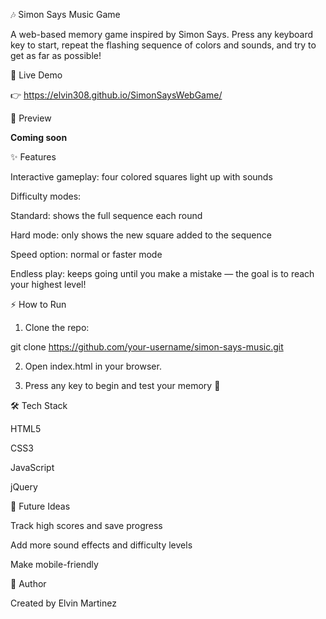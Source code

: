🎶 Simon Says Music Game







A web-based memory game inspired by Simon Says. Press any keyboard key to start, repeat the flashing sequence of colors and sounds, and try to get as far as possible!

🚀 Live Demo

👉 https://elvin308.github.io/SimonSaysWebGame/


📸 Preview


**Coming soon**

✨ Features

Interactive gameplay: four colored squares light up with sounds

Difficulty modes:

Standard: shows the full sequence each round

Hard mode: only shows the new square added to the sequence


Speed option: normal or faster mode

Endless play: keeps going until you make a mistake — the goal is to reach your highest level!


⚡ How to Run

1. Clone the repo:

git clone https://github.com/your-username/simon-says-music.git


2. Open index.html in your browser.


3. Press any key to begin and test your memory 🎵



🛠️ Tech Stack

HTML5

CSS3

JavaScript

jQuery


📌 Future Ideas

Track high scores and save progress

Add more sound effects and difficulty levels

Make mobile-friendly


👤 Author

Created by Elvin Martinez